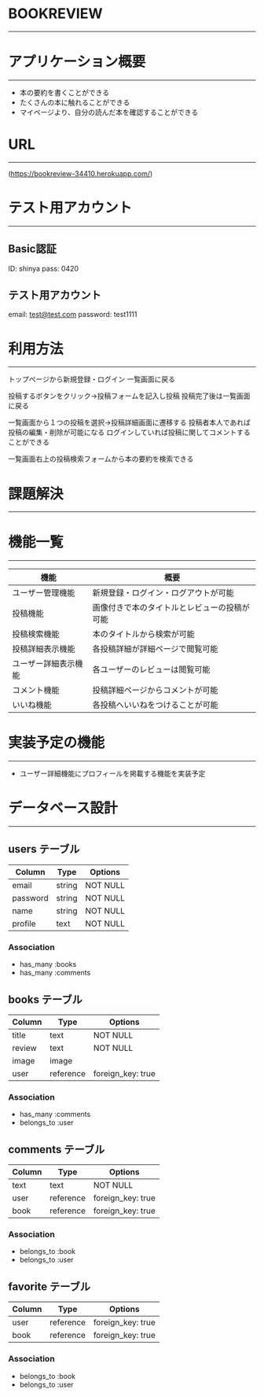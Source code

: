 # BOOKREVIEW
---

# アプリケーション概要
---
- 本の要約を書くことができる
- たくさんの本に触れることができる
- マイページより、自分の読んだ本を確認することができる

# URL
---
(https://bookreview-34410.herokuapp.com/)

# テスト用アカウント
---
## Basic認証
ID:   shinya
pass: 0420

## テスト用アカウント
email:    test@test.com
password: test1111

# 利用方法
---
トップページから新規登録・ログイン
一覧画面に戻る

投稿するボタンをクリック→投稿フォームを記入し投稿
投稿完了後は一覧画面に戻る

一覧画面から１つの投稿を選択→投稿詳細画面に遷移する
投稿者本人であれば投稿の編集・削除が可能になる
ログインしていれば投稿に関してコメントすることができる

一覧画面右上の投稿検索フォームから本の要約を検索できる

# 課題解決
---


# 機能一覧
---
| 機能                 | 概要                                         |
| -------------------- | -------------------------------------------- |
| ユーザー管理機能     | 新規登録・ログイン・ログアウトが可能         |
| 投稿機能             | 画像付きで本のタイトルとレビューの投稿が可能 |
| 投稿検索機能         | 本のタイトルから検索が可能                   |
| 投稿詳細表示機能     | 各投稿詳細が詳細ページで閲覧可能             |
| ユーザー詳細表示機能 | 各ユーザーのレビューは閲覧可能               |
| コメント機能         | 投稿詳細ページからコメントが可能             |
| いいね機能           | 各投稿へいいねをつけることが可能             |

# 実装予定の機能
---
- ユーザー詳細機能にプロフィールを掲載する機能を実装予定

# データベース設計
---
## users テーブル

| Column     | Type    | Options   |
| ---------- | ------- | --------- |
| email      | string  | NOT NULL  |
| password   | string  | NOT NULL  |
| name       | string  | NOT NULL  |
| profile    | text    | NOT NULL  | 

### Association
- has_many :books
- has_many :comments


## books テーブル

| Column     | Type      | Options                    |
| ---------- | --------- | -------------------------- |
| title      | text      | NOT NULL                   |
| review     | text      | NOT NULL                   |
| image      | image     |                            | 
| user       | reference | foreign_key: true          | 

### Association
- has_many   :comments
- belongs_to :user


## comments テーブル

| Column     | Type      | Options                    |
| ---------- | --------- | -------------------------- |
| text       | text      | NOT NULL                   |
| user       | reference | foreign_key: true          |
| book       | reference | foreign_key: true          |

### Association
- belongs_to :book
- belongs_to :user


## favorite テーブル

| Column     | Type      | Options                    |
| ---------- | --------- | -------------------------- |
| user       | reference | foreign_key: true          |
| book       | reference | foreign_key: true          |

### Association
- belongs_to :book
- belongs_to :user